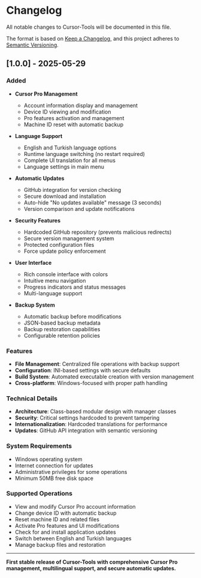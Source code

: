 # Changelog

All notable changes to Cursor-Tools will be documented in this file.

The format is based on [Keep a Changelog](https://keepachangelog.com/en/1.0.0/),
and this project adheres to [Semantic Versioning](https://semver.org/spec/v2.0.0.html).

## [1.0.0] - 2025-05-29

### Added
- **Cursor Pro Management**
  - Account information display and management
  - Device ID viewing and modification
  - Pro features activation and management
  - Machine ID reset with automatic backup

- **Language Support**
  - English and Turkish language options
  - Runtime language switching (no restart required)
  - Complete UI translation for all menus
  - Language settings in main menu

- **Automatic Updates**
  - GitHub integration for version checking
  - Secure download and installation
  - Auto-hide "No updates available" message (3 seconds)
  - Version comparison and update notifications

- **Security Features**
  - Hardcoded GitHub repository (prevents malicious redirects)
  - Secure version management system
  - Protected configuration files
  - Force update policy enforcement

- **User Interface**
  - Rich console interface with colors
  - Intuitive menu navigation
  - Progress indicators and status messages
  - Multi-language support

- **Backup System**
  - Automatic backup before modifications
  - JSON-based backup metadata
  - Backup restoration capabilities
  - Configurable retention policies

### Features
- **File Management**: Centralized file operations with backup support
- **Configuration**: INI-based settings with secure defaults
- **Build System**: Automated executable creation with version management
- **Cross-platform**: Windows-focused with proper path handling

### Technical Details
- **Architecture**: Class-based modular design with manager classes
- **Security**: Critical settings hardcoded to prevent tampering
- **Internationalization**: Hardcoded translations for performance
- **Updates**: GitHub API integration with semantic versioning

### System Requirements
- Windows operating system
- Internet connection for updates
- Administrative privileges for some operations
- Minimum 50MB free disk space

### Supported Operations
- View and modify Cursor Pro account information
- Change device ID with automatic backup
- Reset machine ID and related files
- Activate Pro features and UI modifications
- Check for and install application updates
- Switch between English and Turkish languages
- Manage backup files and restoration

---

**First stable release of Cursor-Tools with comprehensive Cursor Pro management, multilingual support, and secure automatic updates.**

